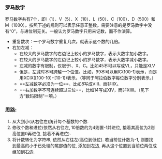 ### 罗马数字
罗马数字共有7个，即Ⅰ（1）、Ⅴ（5）、Ⅹ（10）、Ⅼ（50）、Ⅽ（100）、Ⅾ（500）和 Ⅿ（1000）。按照下述的规则可以表示任意正整数。需要注意的是罗马数字中没有“0”，与进位制无关。一般认为罗马数字只用来记数，而不作演算。

- 重复数次：一个罗马数字重复几次，就表示这个数的几倍。
- 右加左减：
    - 在较大的罗马数字的右边记上较小的罗马数字，表示大数字加小数字。
    - 在较大的罗马数字的左边记上较小的罗马数字，表示大数字减小数字。
    - 左减的数字有限制，仅限于I、X、C。比如45不可以写成VL，只能是XLV
    - 但是，左减时不可跨越一个位值。比如，99不可以用IC(100-1)表示，而是用XCIX([100-10]+[10-1])表示。（等同于阿拉伯数字每位数字分别表示。）
    - ==左减数字必须为一位==，比如8写成VIII，而非IIX。
    - ==右加数字不可连续超过三位==，比如14写成XIV，而非XIIII。（见下方“数码限制”一项。）

### 思路:
1. 从大到小(从右往左)统计每个基数的个数.
2. 修改个数和进位(依然从右往左, 10倍数的为4则置-1并进位, 接着其高位为2则高位置0再进位, 接着不再进位).
3. 将计数转化为字符串, 依然从右往左(高位到低位). 若当前位计数为-1, 则要找到最高的小于已处理的尾部值的位, 添加到左边, 再从这个位置到当前位两位成组加到右边.
